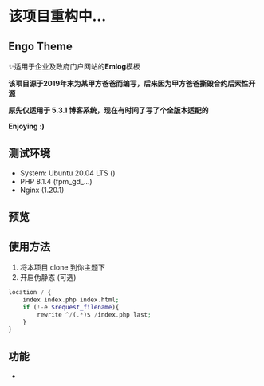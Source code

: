 # 该项目重构中...

## Engo Theme
 ✨适用于企业及政府门户网站的**Emlog**模板

**该项目源于2019年末为某甲方爸爸而编写，后来因为甲方爸爸撕毁合约后索性开源**

**原先仅适用于 5.3.1 博客系统，现在有时间了写了个全版本适配的**

**Enjoying :)**

## 测试环境
 - System: Ubuntu 20.04 LTS ()
 - PHP 8.1.4 (fpm_gd_...)
 - Nginx (1.20.1)

## 预览

## 使用方法

1. 将本项目 clone 到你主题下
2. 开启伪静态 (可选)
```php
location / {
    index index.php index.html;
    if (!-e $request_filename){
        rewrite ^/(.*)$ /index.php last;
    }
}
```

## 功能
 - 